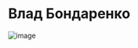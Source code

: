 # Влад Бондаренко
![image](https://3dnews.ru/assets/external/illustrations/2020/03/17/1006161/i75_ArticleImage_23542.jpg)
